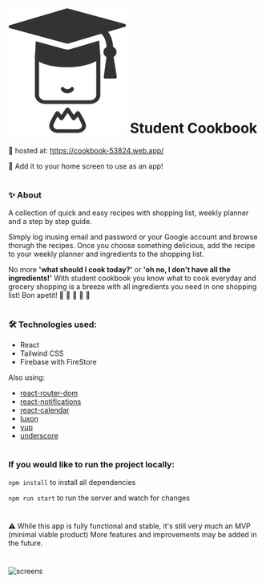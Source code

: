 # ![logo](src/assets/illustrations/logo.svg) Student Cookbook

🚀 hosted at: https://cookbook-53824.web.app/

📲 Add it to your home screen to use as an app! 
#

### ✨ About

A collection of quick and easy recipes with shopping list, weekly planner and a step by step guide.

Simply log inusing email and password or your Google account and browse thorugh the recipes. Once you choose something delicious, add the recipe to your weekly planner and ingredients to the shopping list.

No more <B>'what should I cook today?'</b> or <b>'oh no, I don't have all the ingredients!'</b> With student cookbook you know what to cook everyday and grocery shopping is a breeze with all ingredients you need in one shopping list! Bon apetit! 
🍔 🌮 🥗 🍲 🧁

#

### 🛠 Technologies used: 
- React
- Tailwind CSS
- Firebase with FireStore

Also using: 
- [react-router-dom](https://reactrouter.com/)
- [react-notifications](https://www.npmjs.com/package/react-notifications)
- [react-calendar](https://www.npmjs.com/package/react-calendar)
- [luxon](https://moment.github.io/luxon/#/)
- [yup](https://github.com/jquense/yup)
- [underscore](http://underscorejs.org/)

#

### If you would like to run the project locally:

```npm install``` to install all dependencies

```npm run start``` to run the server and watch for changes

#

⚠️ 
While this app is fully functional and stable, it's still very much an MVP (minimal viable product) More features and improvements may be added in the future.

#

![screens](src/assets/images/screens.jpg)